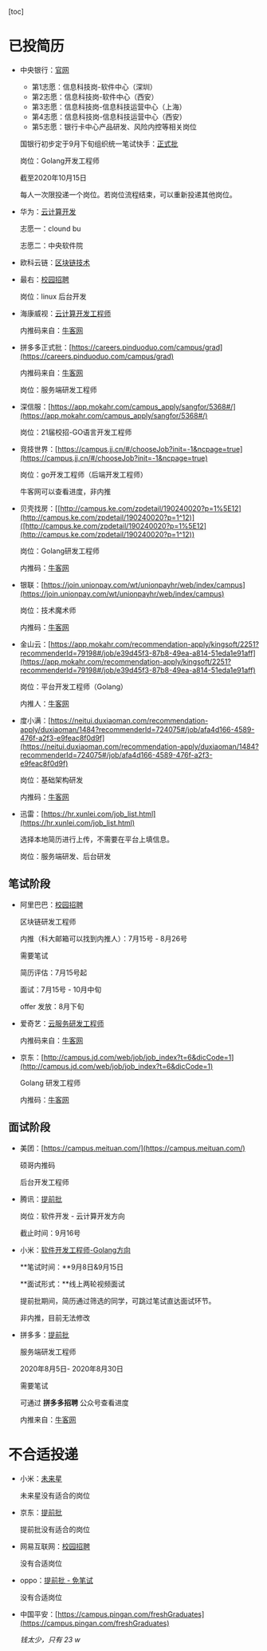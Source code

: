 [toc]

# 已投简历

- 中央银行：[官网](http://campus.chinahr.com/views/2021/boc/jobs.html)

  - 第1志愿：信息科技岗-软件中心（深圳）
  - 第2志愿：信息科技岗-软件中心（西安）
  - 第3志愿：信息科技岗-信息科技运营中心（上海）
  - 第4志愿：信息科技岗-信息科技运营中心（西安）
  - 第5志愿：银行卡中心产品研发、风险内控等相关岗位

  国银行初步定于9月下旬组织统一笔试快手：[正式批](https://campus.kuaishou.cn/#/campus/job-info/1365)
  
  岗位：Golang开发工程师
  
  截至2020年10月15日
  
  每人一次限投递一个岗位。若岗位流程结束，可以重新投递其他岗位。
  
- 华为：[云计算开发](https://career.huawei.com/reccampportal/portal5/campus-recruitment.html)

  志愿一：clound bu

  志愿二：中央软件院

- 欧科云链：[区块链技术](https://app.mokahr.com/campus_apply/okgroup/4334?sourceToken=bee5c9cc960b00c298223601b579103a#/job/4b525035-d8c6-42b1-93b0-cf6793900732)

- 最右：[校园招聘](https://app.mokahr.com/campus_apply/xiaochuankeji/3518#/?anchorName=007&sourceToken=)

  岗位：linux 后台开发
  
- 海康威视：[云计算开发工程师](https://campushr.hikvision.com/JobDetails.html?id=25d216045ea04e5faad42b83522a8777&type=0)

  内推码来自：[牛客网](https://www.nowcoder.com/discuss/477688?type=all&order=time&pos=&page=0&channel=666&source_id=search_all)
  
- 拼多多正式批：[https://careers.pinduoduo.com/campus/grad](https://careers.pinduoduo.com/campus/grad)

  内推码来自：[牛客网](https://www.nowcoder.com/discuss/503232?type=all&order=time&pos=&page=1&channel=-2&source_id=search_all)

  岗位：服务端研发工程师

- 深信服：[https://app.mokahr.com/campus_apply/sangfor/5368#/](https://app.mokahr.com/campus_apply/sangfor/5368#/)

  岗位：21届校招-GO语言开发工程师

- 竞技世界：[https://campus.jj.cn/#/chooseJob?init=-1&ncpage=true](https://campus.jj.cn/#/chooseJob?init=-1&ncpage=true)

  岗位：go开发工程师（后端开发工程师）

  牛客网可以查看进度，非内推

- 贝壳找房：[[http://campus.ke.com/zpdetail/190240020?p=1%5E12](http://campus.ke.com/zpdetail/190240020?p=1^12)]([http://campus.ke.com/zpdetail/190240020?p=1%5E12](http://campus.ke.com/zpdetail/190240020?p=1^12))

  岗位：Golang研发工程师

  内推码：[牛客网](https://www.nowcoder.com/discuss/493790?type=all&order=time&pos=&page=2&channel=1009&source_id=search_all)

- 银联：[https://join.unionpay.com/wt/unionpayhr/web/index/campus](https://join.unionpay.com/wt/unionpayhr/web/index/campus)

  岗位：技术魔术师

  内推码：[牛客网](https://www.nowcoder.com/discuss/503335?type=0&order=0&pos=2&page=1&channel=1009&source_id=discuss_tag)

- 金山云：[https://app.mokahr.com/recommendation-apply/kingsoft/2251?recommenderId=79198#/job/e39d45f3-87b8-49ea-a814-51eda1e91aff](https://app.mokahr.com/recommendation-apply/kingsoft/2251?recommenderId=79198#/job/e39d45f3-87b8-49ea-a814-51eda1e91aff)

  岗位：平台开发工程师（Golang）

  内推人：[牛客网](https://www.nowcoder.com/discuss/496864?type=all&order=time&pos=&page=1&channel=1009&source_id=search_all)

- 度小满：[https://neitui.duxiaoman.com/recommendation-apply/duxiaoman/1484?recommenderId=724075#/job/afa4d166-4589-476f-a2f3-e9feac8f0d9f](https://neitui.duxiaoman.com/recommendation-apply/duxiaoman/1484?recommenderId=724075#/job/afa4d166-4589-476f-a2f3-e9feac8f0d9f)

  岗位：基础架构研发

  内推码：[牛客网](https://www.nowcoder.com/discuss/484239?type=all&order=time&pos=&page=10&channel=1009&source_id=search_all)
  
- 迅雷：[https://hr.xunlei.com/job_list.html](https://hr.xunlei.com/job_list.html)

  选择本地简历进行上传，不需要在平台上填信息。

  岗位：服务端研发、后台研发

## 笔试阶段

- 阿里巴巴：[校园招聘](https://campus.alibaba.com/index.htm)

  区块链研发工程师

  内推（科大邮箱可以找到内推人）：7月15号 - 8月26号

  需要笔试

  简历评估：7月15号起

  面试：7月15号 - 10月中旬

  offer 发放：8月下旬

- 爱奇艺：[云服务研发工程师](http://zhaopin.iqiyi.com/job-school.html?pageType=1)

  内推码来自：[牛客网](https://www.nowcoder.com/discuss/468917?type=all&order=time&pos=&page=16&channel=666&source_id=search_all)
  
- 京东：[http://campus.jd.com/web/job/job_index?t=6&dicCode=1](http://campus.jd.com/web/job/job_index?t=6&dicCode=1)

  Golang 研发工程师

  内推码：[牛客网](https://www.nowcoder.com/discuss/466713?type=all&order=time&pos=&page=2&channel=666&source_id=search_all)
  

## 面试阶段

- 美团：[https://campus.meituan.com/](https://campus.meituan.com/)

  硕哥内推码

  后台开发工程师
  
- 腾讯：[提前批](https://join.qq.com/)

  岗位：软件开发 - 云计算开发方向

  截止时间：9月16号
  
- 小米：[软件开发工程师-Golang方向](https://app.mokahr.com/campus_apply/xiaomi/24517#/job/341c5e5c-7842-4b8f-a0fe-1ca83fcafdd6)

  **笔试时间：**9月8日&9月15日

  **面试形式：**线上两轮视频面试

  提前批期间，简历通过筛选的同学，可跳过笔试直达面试环节。

  非内推，目前无法修改
  
- 拼多多：[提前批](https://careers.pinduoduo.com/campus/)

  服务端研发工程师

  2020年8月5日- 2020年8月30日

  需要笔试

  可通过 **拼多多招聘** 公众号查看进度

  内推来自：[牛客网](https://www.nowcoder.com/discuss/468252?type=all&order=time&pos=&page=1&channel=666&source_id=search_all)

# 不合适投递

- 小米：[未来星](https://app.mokahr.com/campus_apply/xiaomi/26250#/?_k=js8df1)

  未来星没有适合的岗位

- 京东：[提前批](http://campus.jd.com/web/job/job_index?t=6&dicCode=04)

  提前批没有适合的岗位

- 网易互联网：[校园招聘](https://campus.163.com/app/net/position)

  没有合适岗位
  
- oppo：[提前批 - 免笔试](https://oppo.zhaopin.com/xc.html)

  没有合适岗位
  
- 中国平安：[https://campus.pingan.com/freshGraduates](https://campus.pingan.com/freshGraduates)

  *钱太少，只有 23 w*

  
